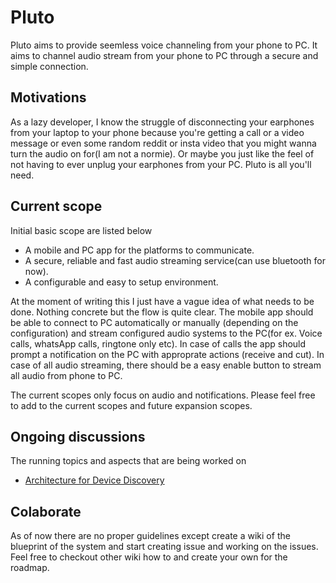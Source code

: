 # Pluto
Pluto aims to provide seemless voice channeling from your phone to PC. It aims to channel audio stream from your phone to PC through a secure and simple connection.

## Motivations
As a lazy developer, I know the struggle of disconnecting your earphones from your laptop to your phone because you're getting a call or a video message or even some random reddit or insta video that you might wanna turn the audio on for(I am not a normie). Or maybe you just like the feel of not having to ever unplug your earphones from your PC. Pluto is all you'll need.

## Current scope
Initial basic scope are listed below
- A mobile and PC app for the platforms to communicate. 
- A secure, reliable and fast audio streaming service(can use bluetooth for now).
- A configurable and easy to setup environment.

At the moment of writing this I just have a vague idea of what needs to be done. Nothing concrete but the flow is quite clear. The mobile app should be able to connect to PC automatically or manually (depending on the configuration) and stream configured audio systems to the PC(for ex. Voice calls, whatsApp calls, ringtone only etc). In case of calls the app should prompt a notification on the PC with approprate actions (receive and cut). In case of all audio streaming, there should be a easy enable button to stream all audio from phone to PC.

The current scopes only focus on audio and notifications. Please feel free to add to the current scopes and future expansion scopes.

## Ongoing discussions
The running topics and aspects that are being worked on
- [Architecture for Device Discovery](https://github.com/pranjulps3/pluto/wiki/%5BArchitecture%5D-Possible-Device-Discovery-Architectures)

## Colaborate
As of now there are no proper guidelines except create a wiki of the blueprint of the system and start creating issue and working on the issues. Feel free to checkout other wiki how to and create your own for the roadmap. 

